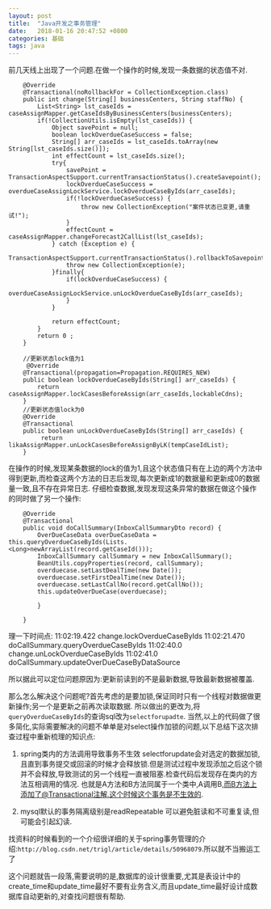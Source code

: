 ```yaml
---
layout: post
title:  "Java开发之事务管理"
date:   2018-01-16 20:47:52 +0800
categories: 基础
tags: java
---
```


前几天线上出现了一个问题.在做一个操作的时候,发现一条数据的状态值不对.

~~~
	@Override
	@Transactional(noRollbackFor = CollectionException.class)
	public int change(String[] businessCenters, String staffNo) {
		List<String> lst_caseIds = caseAssignMapper.getCaseIdsByBusinessCenters(businessCenters);
		if(!CollectionUtils.isEmpty(lst_caseIds)) {
			Object savePoint = null;
			boolean lockOverdueCaseSuccess = false;
			String[] arr_caseIds = lst_caseIds.toArray(new String[lst_caseIds.size()]);
			int effectCount = lst_caseIds.size();
			try{
				savePoint = TransactionAspectSupport.currentTransactionStatus().createSavepoint();
				lockOverdueCaseSuccess = overdueCaseAssignLockService.lockOverdueCaseByIds(arr_caseIds);
				if(!lockOverdueCaseSuccess) {
					throw new CollectionException("案件状态已变更,请重试!");
				}
				effectCount = caseAssignMapper.changeForecast2CallList(lst_caseIds);				
			} catch (Exception e) {
				TransactionAspectSupport.currentTransactionStatus().rollbackToSavepoint(savePoint);
				throw new CollectionException(e);
			}finally{
				if(lockOverdueCaseSuccess) {
					overdueCaseAssignLockService.unLockOverdueCaseByIds(arr_caseIds);
				}
			}

			return effectCount;
		}
		return 0 ;
	}
~~~

~~~
	//更新状态lock值为1
     @Override
	@Transactional(propagation=Propagation.REQUIRES_NEW)
	public boolean lockOverdueCaseByIds(String[] arr_caseIds) {
		return caseAssignMapper.lockCasesBeforeAssign(arr_caseIds,lockableCdns);		
	}
	//更新状态值lock为0
	@Override
	@Transactional
	public boolean unLockOverdueCaseByIds(String[] arr_caseIds) {		
		 return likaAssignMapper.unLockCasesBeforeAssignByLK(tempCaseIdList);			
	}
~~~

在操作的时候,发现某条数据的lock的值为1,且这个状态值只有在上边的两个方法中得到更新,而检查这两个方法的日志后发现,每次更新成1的数据量和更新成0的数据量一致,且不存在异常日志.
仔细检查数据,发现发现这条异常的数据在做这个操作的同时做了另一个操作:

~~~
    @Override
    @Transactional
    public void doCallSummary(InboxCallSummaryDto record) {
        OverDueCaseData overDueCaseData = this.queryOverdueCaseByIds(Lists.<Long>newArrayList(record.getCaseId()));
        InboxCallSummary callSummary = new InboxCallSummary();
        BeanUtils.copyProperties(record, callSummary);
        overduecase.setLastDealTime(new Date());
        overduecase.setFirstDealTime(new Date());
        overduecase.setLastCallNo(record.getCallNo());
        this.updateOverDueCase(overduecase);

        }
      
    }
~~~

理一下时间点:
11:02:19.422   change.lockOverdueCaseByIds
11:02:21.470   doCallSummary.queryOverdueCaseByIds
11:02:40.0     change.unLockOverdueCaseByIds
11:02:41.0	doCallSummary.updateOverDueCaseByDataSource

所以据此可以定位问题原因为:更新前读到的不是最新数据,导致最新数据被覆盖.

那么怎么解决这个问题呢?首先考虑的是要加锁,保证同时只有一个线程对数据做更新操作;另一个是更新之前再次读取数据.
所以做出的更改为,将`queryOverdueCaseByIds`的查询sql改为`selectforupadte`.
当然,以上的代码做了很多简化,实际需要解决的问题不单单是对select操作加锁的问题,以下总结下这次排查过程中重新梳理的知识点:

1. spring类内的方法调用导致事务不生效
selectforupdate会对选定的数据加锁,且直到事务提交或回滚的时候才会释放锁.但是测试过程中发现添加之后这个锁并不会释放,导致测试的另一个线程一直被阻塞.检查代码后发现存在类内的方法互相调用的情况.
也就是A方法和B方法同属于一个类中,A调用B,而B方法上添加了@Transactional注解.这个时候这个事务是不生效的.

2. mysql默认的事务隔离级别是readRepeatable
可以避免脏读和不可重复读,但可能会引起幻读.

找资料的时候看到的一个介绍很详细的关于spring事务管理的介绍:`http://blog.csdn.net/trigl/article/details/50968079`.所以就不当搬运工了

这个问题就告一段落,需要说明的是,数据库的设计很重要,尤其是表设计中的create_time和update_time最好不要有业务含义,而且update_time最好设计成数据库自动更新的,对查找问题很有帮助.